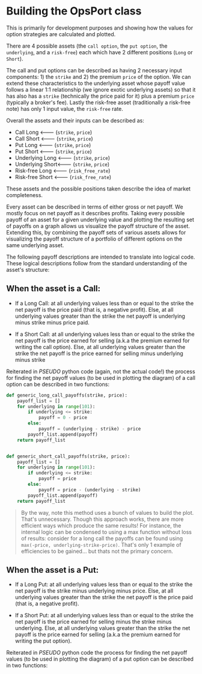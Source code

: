 # Building the OpsPort class

This is primarily for development purposes and showing how the values for option strategies are calculated and plotted. 

There are 4 possible assets (the `call option`, the `put option`, the `underlying`, and a `risk-free`) each which have 2 different positions (`Long` or `Short`). 



The call and put options can be described as having 2 necessary input components: 1) the `strike` and 2) the premium `price` of the option. We can extend these characteristics to the underlying asset whose payoff value follows a linear 1:1 relationship (we ignore exotic underlying assets)  so that it has also has a `strike` (technically the price paid for it) plus a premium `price` (typically a broker's fee). Lastly the risk-free asset (traditionally a risk-free note) has only 1 input value, the `risk-free` rate.  

Overall the assets and their inputs can be described as: 

* Call Long <---  (`strike`, `price`)      
* Call Short <--- (`strike`, `price`)
* Put Long  <---    (`strike`, `price`)
* Put Short <--- (`strike`, `price`)
* Underlying Long <--- (`strike`, `price`)
* Underlying Short<--- (`strike`, `price`)
* Risk-free Long <--- (`risk_free_rate`)
* Risk-free Short <--- (`risk_free_rate`)

These assets and the possible positions taken describe the idea of market completeness.

Every asset can be described in terms of either gross or net payoff. We mostly focus on net payoff as it describes profits. Taking every possible payoff of an asset for a given underlying value and plotting the resulting set of payoffs on a graph allows us visualize the payoff structure of the asset. Extending this, by combining the payoff sets of various assets allows for visualizing the payoff structure of a portfolio of different options on the same underlying asset.

The following payoff descriptions are intended to translate into logical code. These logical descriptions follow from the standard understanding of the asset's structure:

## When the asset is a Call:
* If a Long Call: at all underlying values less than or equal to the strike the net payoff is the price paid (that is, a negative profit). Else, at all underlying values greater than the strike the net payoff is underlying minus strike minus price paid.

* If a Short Call: at all underlying values less than or equal to the strike the net payoff is the price earned for selling (a.k.a the premium earned for writing the call option). Else, at all underlying values greater than the strike the net payoff is the price earned for selling minus underlying minus strike

Reiterated in *PSEUDO* python code (again, not the actual code!) the process for finding the net payoff values (to be used in plotting the diagram) of a call option can be described in two functions:
```Python
def generic_long_call_payoffs(strike, price):
    payoff_list = []
    for underlying in range(101):
        if underlying <= strike:     
            payoff = 0 - price
        else:       
            payoff = (underlying - strike) - price  
        payoff_list.append(payoff)
    return payoff_list


def generic_short_call_payoffs(strike, price):
    payoff_list = []
    for underlying in range(101):
        if underlying <= strike:
            payoff = price
        else:
            payoff = price - (underlying - strike)
        payoff_list.append(payoff)
    return payoff_list
```
> By the way, note this method uses a bunch of values to build the plot. That's unnecessary. Though this approach works, there are more efficient ways which produce the same results! For instance, the internal logic can be condensed to using a max function without loss of results: consider for a long call the payoffs can be found using `max(-price, underlying-strike-price)`. That's only 1 example of efficiencies to be gained... but thats not the primary concern.

## When the asset is a Put:

* If a Long Put: at all underlying values less than or equal to the strike the net payoff is the strike minus underlying minus price. Else, at all underlying values greater than the strike the net payoff is the price paid (that is, a negative profit).

* If a Short Put: at all underlying values less than or equal to the strike the net payoff is the price earned for selling minus the strike minus underlying. Else, at all underlying values greater than the strike the net payoff is the price earned for selling (a.k.a the premium earned for writing the put option).

Reiterated in *PSEUDO* python code the process for finding the net payoff values (to be used in plotting the diagram) of a put option can be described in two functions:

```Python

```
